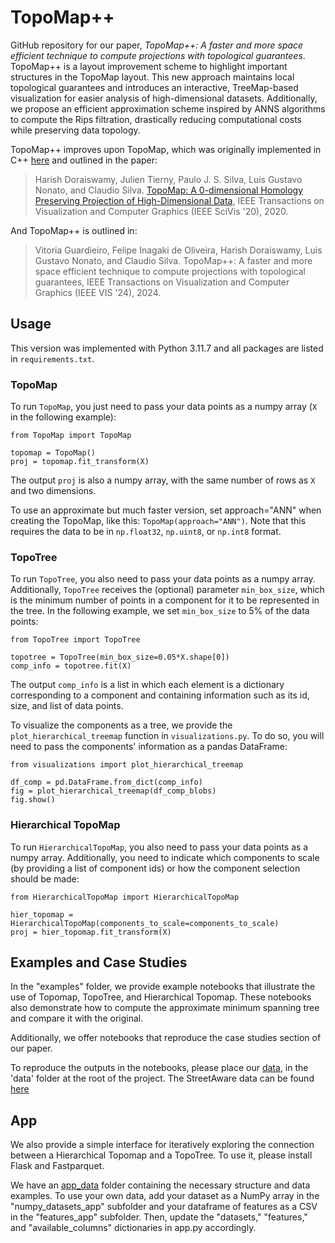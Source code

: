 # TopoMap++

GitHub repository for our paper, *TopoMap++: A faster and more space efficient technique to compute projections with topological guarantees*. TopoMap++ is a layout improvement scheme to highlight important structures in the TopoMap layout. This new approach maintains local topological guarantees and introduces an interactive, TreeMap-based visualization for easier analysis of high-dimensional datasets. Additionally, we propose an efficient approximation scheme inspired by ANNS algorithms to compute the Rips filtration, drastically reducing computational costs while preserving data topology.

TopoMap++ improves upon TopoMap, which was originally implemented in C++ [here](https://github.com/harishd10/TopoMap) and outlined in the paper:

> Harish Doraiswamy, Julien Tierny, Paulo J. S. Silva, Luis Gustavo Nonato, and Claudio Silva. [TopoMap: A 0-dimensional Homology Preserving Projection of High-Dimensional Data](https://arxiv.org/abs/2009.01512), IEEE Transactions on Visualization and Computer Graphics (IEEE SciVis '20), 2020.

And TopoMap++ is outlined in:

> Vitoria Guardieiro, Felipe Inagaki de Oliveira, Harish Doraiswamy, Luis Gustavo Nonato, and Claudio Silva. TopoMap++: A faster and more space efficient technique to compute
projections with topological guarantees, IEEE Transactions on Visualization and Computer Graphics (IEEE VIS '24), 2024.

## Usage

This version was implemented with Python 3.11.7 and all packages are listed in `requirements.txt`.

### TopoMap

To run `TopoMap`, you just need to pass your data points as a numpy array (`X` in the following example):

```
from TopoMap import TopoMap

topomap = TopoMap()
proj = topomap.fit_transform(X)
```

The output `proj` is also a numpy array, with the same number of rows as `X` and two dimensions.

To use an approximate but much faster version, set approach="ANN" when creating the TopoMap, like this: `TopoMap(approach="ANN")`. Note that this requires the data to be in `np.float32`, `np.uint8`, or `np.int8` format.

### TopoTree


To run `TopoTree`, you also need to pass your data points as a numpy array. Additionally, `TopoTree` receives the (optional) parameter `min_box_size`, which is the minimum number of points in a component for it to be represented in the tree. In the following example, we set `min_box_size` to 5% of the data points:

```
from TopoTree import TopoTree

topotree = TopoTree(min_box_size=0.05*X.shape[0])
comp_info = topotree.fit(X) 
```

The output `comp_info` is a list in which each element is a dictionary corresponding to a component and containing information such as its id, size, and list of data points.

To visualize the components as a tree, we provide the `plot_hierarchical_treemap` function in `visualizations.py`. To do so, you will need to pass the components' information as a pandas DataFrame:

```
from visualizations import plot_hierarchical_treemap

df_comp = pd.DataFrame.from_dict(comp_info)
fig = plot_hierarchical_treemap(df_comp_blobs)
fig.show()
```

### Hierarchical TopoMap

To run `HierarchicalTopoMap`, you also need to pass your data points as a numpy array. Additionally, you need to indicate which components to scale (by providing a list of component ids) or how the component selection should be made:

```
from HierarchicalTopoMap import HierarchicalTopoMap

hier_topomap = HierarchicalTopoMap(components_to_scale=components_to_scale)
proj = hier_topomap.fit_transform(X)
```

## Examples and Case Studies

In the "examples" folder, we provide example notebooks that illustrate the use of Topomap, TopoTree, and Hierarchical Topomap. These notebooks also demonstrate how to compute the approximate minimum spanning tree and compare it with the original.

Additionally, we offer notebooks that reproduce the case studies section of our paper.

To reproduce the outputs in the notebooks, please place our [data](https://drive.google.com/file/d/1unPHq1-wc_nODQP2igb-28peXbyFn-NN/view?usp=sharing), in the 'data' folder at the root of the project. The StreetAware data can be found [here](https://drive.google.com/drive/folders/1nkmWsjCDIDws4zL7WMRcLiOn2qqroRsE?usp=sharing)

## App

We also provide a simple interface for iteratively exploring the connection between a Hierarchical Topomap and a TopoTree. To use it, please install Flask and Fastparquet.

We have an [app_data](https://drive.google.com/file/d/1RdLbcOBsedBO6LQ9u8IX_-SNC72VOFlS/view?usp=sharing) folder containing the necessary structure and data examples. To use your own data, add your dataset as a NumPy array in the "numpy_datasets_app" subfolder and your dataframe of features as a CSV in the "features_app" subfolder. Then, update the "datasets," "features," and "available_columns" dictionaries in app.py accordingly.
